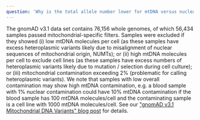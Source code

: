 ```yaml
---
question: 'Why is the total allele number lower for mtDNA versus nuclear variants?'
---
```


The gnomAD v3.1 data set contains 76,156 whole genomes, of which 56,434 samples passed mitochondrial-specific filters. Samples were excluded if they showed (i) low mtDNA molecules per cell (as these samples have excess heteroplasmic variants likely due to misalignment of nuclear sequences of mitochondrial origin, NUMTs); or (ii) high mtDNA molecules per cell to exclude cell lines (as these samples have excess numbers of heteroplasmic variants likely due to mutation / selection during cell culture); or (iii) mitochondrial contamination exceeding 2% (problematic for calling heteroplasmic variants). We note that samples with low overall contamination may show high mtDNA contamination, e.g. a blood sample with 1% nuclear contamination could have 10% mtDNA contamination if the blood sample has 100 mtDNA molecules/cell and the contaminating sample is a cell line with 1000 mtDNA molecules/cell. See our ["gnomAD v3.1 Mitochondrial DNA Variants" blog post](https://gnomad.broadinstitute.org/blog/2020-11-gnomad-v3-1-mitochondrial-dna-variants/) for details.
